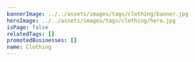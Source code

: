 ```yaml
---
bannerImage: ../../assets/images/tags/clothing/banner.jpg
heroImage: ../../assets/images/tags/clothing/hero.jpg
isPage: false
relatedTags: []
promotedBusinesses: []
name: Clothing
---
```

